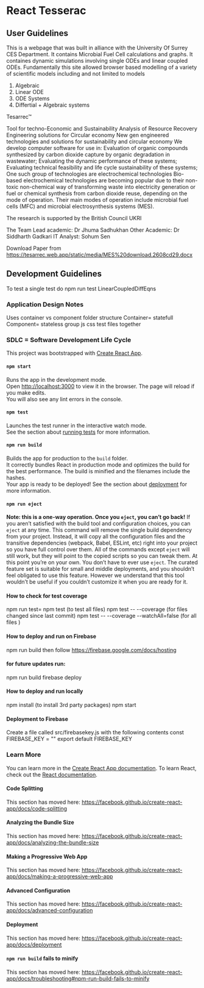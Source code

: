 

# React Tesserac 

## User Guidelines

This is a webpage that was built in alliance with the University Of Surrey CES Department. It contains Microbial Fuel Cell calculations and graphs. It containes dynamic simulations involving single ODEs and linear coupled ODEs. Fundamentally this site allowed browser based modelling of a variety of scientific models including and not limited to models 

1. Algebraic
2. Linear ODE
3. ODE Systems
4. Differtial + Algebraic systems

Tesarrec™


Tool for techno-Economic and Sustainability Analysis of Resource Recovery Engineering solutions for Circular economy
New gen engineered technologies and solutions for sustainability and circular economy
We develop computer software for use in:
Evaluation of organic compounds synthesized by carbon dioxide capture by organic degradation in wastewater;
Evaluating the dynamic performance of these systems;
Evaluating technical feasibility and life cycle sustainability of these systems;
One such group of technologies are electrochemical technologies
Bio-based electrochemical technologies are becoming popular due to their non-toxic non-chemical way of transforming waste into electricity generation or fuel or chemical synthesis from carbon dioxide reuse, depending on the mode of operation. Their main modes of operation include microbial fuel cells (MFC) and microbial electrosynthesis systems (MES).

The research is supported by the
British Council
UKRI

The Team
Lead academic: Dr Jhuma Sadhukhan
Other Academic: Dr Siddharth Gadkari
IT Analyst: Sohum Sen

Download Paper from
https://tesarrec.web.app/static/media/MES%20download.2608cd29.docx



## Development Guidelines 

To test a single test do 
npm run test LinearCoupledDiffEqns

### Application Design Notes

Uses container vs component folder structure
Container= statefull 
Component= stateless
group js css test files together

### SDLC = Software Development Life Cycle
This project was bootstrapped with [Create React App](https://github.com/facebook/create-react-app).

#### `npm start`
Runs the app in the development mode.<br />
Open [http://localhost:3000](http://localhost:3000) to view it in the browser.
The page will reload if you make edits.<br />
You will also see any lint errors in the console.
#### `npm test`
Launches the test runner in the interactive watch mode.<br />
See the section about [running tests](https://facebook.github.io/create-react-app/docs/running-tests) for more information.

#### `npm run build`
Builds the app for production to the `build` folder.<br />
It correctly bundles React in production mode and optimizes the build for the best performance.
The build is minified and the filenames include the hashes.<br />
Your app is ready to be deployed!
See the section about [deployment](https://facebook.github.io/create-react-app/docs/deployment) for more information.

#### `npm run eject`
**Note: this is a one-way operation. Once you `eject`, you can’t go back!**
If you aren’t satisfied with the build tool and configuration choices, you can `eject` at any time. This command will remove the single build dependency from your project.
Instead, it will copy all the configuration files and the transitive dependencies (webpack, Babel, ESLint, etc) right into your project so you have full control over them. All of the commands except `eject` will still work, but they will point to the copied scripts so you can tweak them. At this point you’re on your own.
You don’t have to ever use `eject`. The curated feature set is suitable for small and middle deployments, and you shouldn’t feel obligated to use this feature. However we understand that this tool wouldn’t be useful if you couldn’t customize it when you are ready for it.

#### How to check for test coverage
npm run test= npm test (to test all files)
npm test -- --coverage (for files changed since last commit)
npm test -- --coverage --watchAll=false (for all files )

#### How to deploy and run on Firebase
npm run build
then follow https://firebase.google.com/docs/hosting

#### for future updates run:
npm run build
firebase deploy

#### How to deploy and run locally
npm install (to install 3rd party packages)
npm start

#### Deployment to Firebase
Create a file called src/firebasekey.js with the following contents
const FIREBASE_KEY = "<Put Your Key here from Google Firebase>"
export default FIREBASE_KEY 

### Learn More
You can learn more in the [Create React App documentation](https://facebook.github.io/create-react-app/docs/getting-started).
To learn React, check out the [React documentation](https://reactjs.org/).
#### Code Splitting
This section has moved here: https://facebook.github.io/create-react-app/docs/code-splitting
#### Analyzing the Bundle Size
This section has moved here: https://facebook.github.io/create-react-app/docs/analyzing-the-bundle-size
#### Making a Progressive Web App
This section has moved here: https://facebook.github.io/create-react-app/docs/making-a-progressive-web-app
#### Advanced Configuration
This section has moved here: https://facebook.github.io/create-react-app/docs/advanced-configuration
#### Deployment
This section has moved here: https://facebook.github.io/create-react-app/docs/deployment
#### `npm run build` fails to minify
This section has moved here: https://facebook.github.io/create-react-app/docs/troubleshooting#npm-run-build-fails-to-minify

